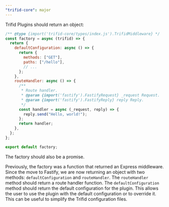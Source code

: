 ```yaml
---
"trifid-core": major
---
```


Trifid Plugins should return an object:

```js
/** @type {import('trifid-core/types/index.js').TrifidMiddleware} */
const factory = async (trifid) => {
  return {
    defaultConfiguration: async () => {
      return {
        methods: ["GET"],
        paths: ["/hello"],
        // ...
      };
    },
    routeHandler: async () => {
      /**
       * Route handler.
       * @param {import('fastify').FastifyRequest} _request Request.
       * @param {import('fastify').FastifyReply} reply Reply.
       */
      const handler = async (_request, reply) => {
        reply.send("Hello, world!");
      };
      return handler;
    },
  };
};

export default factory;
```

The factory should also be a promise.

Previously, the factory was a function that returned an Express middleware.
Since the move to Fastify, we are now returning an object with two methods: `defaultConfiguration` and `routeHandler`.
The `routeHandler` method should return a route handler function.
The `defaultConfiguration` method should return the default configuration for the plugin.
This allows the user to use the plugin with the default configuration or to override it.
This can be useful to simplify the Trifid configuration files.
